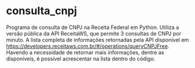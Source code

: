 # consulta_cnpj

Programa de consulta de CNPJ na Receita Federal em Python. Utiliza a versão pública da API ReceitaWS, que permite 3 consultas de CNPJ por minuto.
A lista completa de informações retornadas pela API disponível em https://developers.receitaws.com.br/#/operations/queryCNPJFree.
Havendo a necessidade de retornar mais informações, dentre as disponíveis, é possível acrescentar na lista dentro do código.
